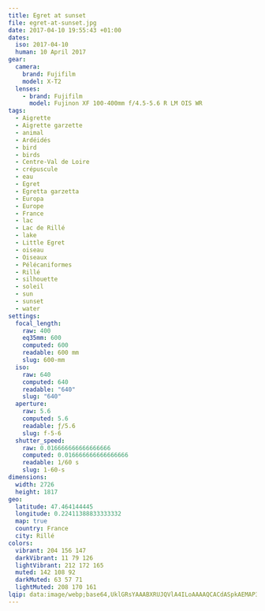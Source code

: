 ```yaml
---
title: Egret at sunset
file: egret-at-sunset.jpg
date: 2017-04-10 19:55:43 +01:00
dates:
  iso: 2017-04-10
  human: 10 April 2017
gear:
  camera:
    brand: Fujifilm
    model: X-T2
  lenses:
    - brand: Fujifilm
      model: Fujinon XF 100-400mm f/4.5-5.6 R LM OIS WR
tags:
  - Aigrette
  - Aigrette garzette
  - animal
  - Ardéidés
  - bird
  - birds
  - Centre-Val de Loire
  - crépuscule
  - eau
  - Egret
  - Egretta garzetta
  - Europa
  - Europe
  - France
  - lac
  - Lac de Rillé
  - lake
  - Little Egret
  - oiseau
  - Oiseaux
  - Pélécaniformes
  - Rillé
  - silhouette
  - soleil
  - sun
  - sunset
  - water
settings:
  focal_length:
    raw: 400
    eq35mm: 600
    computed: 600
    readable: 600 mm
    slug: 600-mm
  iso:
    raw: 640
    computed: 640
    readable: "640"
    slug: "640"
  aperture:
    raw: 5.6
    computed: 5.6
    readable: ƒ/5.6
    slug: f-5-6
  shutter_speed:
    raw: 0.016666666666666666
    computed: 0.016666666666666666
    readable: 1/60 s
    slug: 1-60-s
dimensions:
  width: 2726
  height: 1817
geo:
  latitude: 47.464144445
  longitude: 0.22411388833333332
  map: true
  country: France
  city: Rillé
colors:
  vibrant: 204 156 147
  darkVibrant: 11 79 126
  lightVibrant: 212 172 165
  muted: 142 108 92
  darkMuted: 63 57 71
  lightMuted: 208 170 161
lqip: data:image/webp;base64,UklGRsYAAABXRUJQVlA4ILoAAAAQCACdASpkAEMAP3Gq0Fm0v6svr5PKO/AuCWcA0bwzDifgDjQpg8VMKzL6dpWL0UYU3hnE+2hDhFBPlRpAX7G4Q/rU2qbP3A9oAP7uSlwbQGPnGABVbi/ZBn79YyS2IClBywC7q5lQT/xC1rMTG4+Gvadz4cCeDhd5qcPHQtlCGwf5d9NPkCxLRqQHKgHvXoP441T7Q9N6Uz9T4lLtLJfEAjDXJsfdxtf7c0rCkzp4pAVSVDjgrgAAAAA=
---
```



